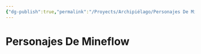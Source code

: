 ```yaml
---
{"dg-publish":true,"permalink":"/Proyects/Archipiélago/Personajes De Mineflow/","title":"Personajes De Mineflow","updated":"2023-11-20T19:15:46.814-05:00"}
---
```



# Personajes De Mineflow
